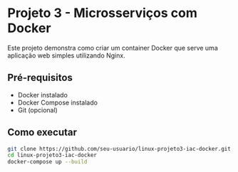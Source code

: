# Projeto 3 - Microsserviços com Docker

Este projeto demonstra como criar um container Docker que serve uma aplicação web simples utilizando Nginx.

## Pré-requisitos

- Docker instalado
- Docker Compose instalado
- Git (opcional)

## Como executar

```bash
git clone https://github.com/seu-usuario/linux-projeto3-iac-docker.git
cd linux-projeto3-iac-docker
docker-compose up --build
